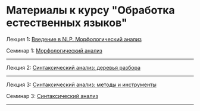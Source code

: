 # Материалы к курсу "Обработка естественных языков"

Лекция 1: [Введение в NLP. Морфологический анализ](https://github.com/BruchesLena/NLP/blob/master/Lecture_1.pdf)

Семинар 1: [Морфологический анализ](https://github.com/BruchesLena/NLP/blob/master/Linguistics/Seminar_1_students.ipynb)

---

Лекция 2: [Синтаксический анализ: деревья разбора](https://github.com/BruchesLena/NLP/blob/master/Lecture_2.pdf)

---

Лекция 3: [Синтаксический анализ: методы и инструменты](https://github.com/BruchesLena/NLP/blob/master/Lecture_3.pdf)

Семинар 3: [Синтаксический анализ](https://github.com/BruchesLena/NLP/blob/master/Linguistics/Seminar_3_IH.ipynb.zip)

---
